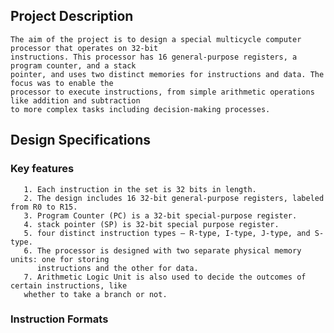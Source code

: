 ## Project Description

    The aim of the project is to design a special multicycle computer processor that operates on 32-bit 
    instructions. This processor has 16 general-purpose registers, a program counter, and a stack 
    pointer, and uses two distinct memories for instructions and data. The focus was to enable the 
    processor to execute instructions, from simple arithmetic operations like addition and subtraction 
    to more complex tasks including decision-making processes.


## Design Specifications

### Key features

       1. Each instruction in the set is 32 bits in length. 
       2. The design includes 16 32-bit general-purpose registers, labeled from R0 to R15. 
       3. Program Counter (PC) is a 32-bit special-purpose register. 
       4. stack pointer (SP) is 32-bit special purpose register. 
       5. four distinct instruction types – R-type, I-type, J-type, and S-type. 
       6. The processor is designed with two separate physical memory units: one for storing 
          instructions and the other for data. 
       7. Arithmetic Logic Unit is also used to decide the outcomes of certain instructions, like 
       whether to take a branch or not.

### Instruction Formats
